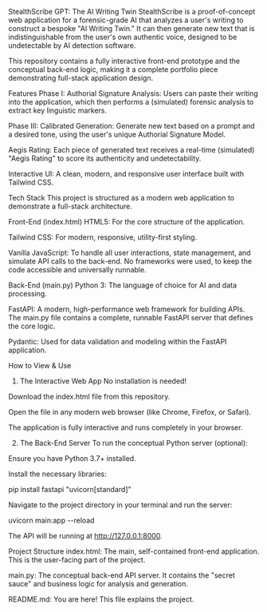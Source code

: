 StealthScribe GPT: The AI Writing Twin
StealthScribe is a proof-of-concept web application for a forensic-grade AI that analyzes a user's writing to construct a bespoke "AI Writing Twin." It can then generate new text that is indistinguishable from the user's own authentic voice, designed to be undetectable by AI detection software.

This repository contains a fully interactive front-end prototype and the conceptual back-end logic, making it a complete portfolio piece demonstrating full-stack application design.

Features
Phase I: Authorial Signature Analysis: Users can paste their writing into the application, which then performs a (simulated) forensic analysis to extract key linguistic markers.

Phase III: Calibrated Generation: Generate new text based on a prompt and a desired tone, using the user's unique Authorial Signature Model.

Aegis Rating: Each piece of generated text receives a real-time (simulated) "Aegis Rating" to score its authenticity and undetectability.

Interactive UI: A clean, modern, and responsive user interface built with Tailwind CSS.

Tech Stack
This project is structured as a modern web application to demonstrate a full-stack architecture.

Front-End (index.html)
HTML5: For the core structure of the application.

Tailwind CSS: For modern, responsive, utility-first styling.

Vanilla JavaScript: To handle all user interactions, state management, and simulate API calls to the back-end. No frameworks were used, to keep the code accessible and universally runnable.

Back-End (main.py)
Python 3: The language of choice for AI and data processing.

FastAPI: A modern, high-performance web framework for building APIs. The main.py file contains a complete, runnable FastAPI server that defines the core logic.

Pydantic: Used for data validation and modeling within the FastAPI application.

How to View & Use
1. The Interactive Web App
No installation is needed!

Download the index.html file from this repository.

Open the file in any modern web browser (like Chrome, Firefox, or Safari).

The application is fully interactive and runs completely in your browser.

2. The Back-End Server
To run the conceptual Python server (optional):

Ensure you have Python 3.7+ installed.

Install the necessary libraries:

pip install fastapi "uvicorn[standard]"

Navigate to the project directory in your terminal and run the server:

uvicorn main:app --reload

The API will be running at http://127.0.0.1:8000.

Project Structure
index.html: The main, self-contained front-end application. This is the user-facing part of the project.

main.py: The conceptual back-end API server. It contains the "secret sauce" and business logic for analysis and generation.

README.md: You are here! This file explains the project.
